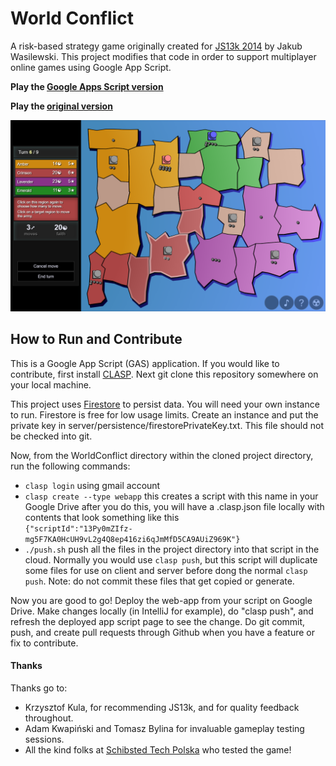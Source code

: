 World Conflict
================

A risk-based strategy game originally created for [JS13k 2014](http://js13kgames.com/) by Jakub Wasilewski. This project modifies that code in order to support multiplayer online games using Google App Script. 

**Play the [Google Apps Script version](https://script.google.com/macros/s/AKfycbxM8hi7pTwGz5TwrYummeqWnpnKAa6SWEDCfIBAPK8TBjImVS8/exec)**

**Play the [original version](http://wasyl.eu/games/compact-conflict/play.html)**

![Example Game](images/game_middle.PNG)


## How to Run and Contribute

This is a Google App Script (GAS) application. 
If you would like to contribute, first install [CLASP](https://github.com/google/clasp).
Next git clone this repository somewhere on your local machine. 

This project uses [Firestore](https://firebase.google.com/docs/firestore) to persist data. You will need your own instance to run. Firestore is free for low usage limits. Create an instance and put the private key in server/persistence/firestorePrivateKey.txt. This file should not be checked into git. 

Now, from the WorldConflict directory within the cloned project directory, run the following commands:
* `clasp login`    using gmail account
* `clasp create --type webapp` this creates a script with this name in your Google Drive
   after you do this, you will have a .clasp.json file locally with contents that look something like this <br>
   ```{"scriptId":"13Py0mZIfz-mg5F7KA0HcUH9vL2g4Q8ep416zi6qJmMfD5CA9AUiZ969K"}```
* `./push.sh`  push all the files in the project directory into that script in the cloud. Normally you would use `clasp push`, but this script will duplicate some files for use on client and server before dong the normal `clasp push`. Note: do not commit these files that get copied or generate.
  
Now you are good to go! Deploy the web-app from your script on Google Drive.
Make changes locally (in IntelliJ for example), do "clasp push", and refresh the deployed app script page to see the change. 
Do git commit, push, and create pull requests through Github when you have a feature or fix to contribute.


#### Thanks

Thanks go to:

* Krzysztof Kula, for recommending JS13k, and for quality feedback throughout.
* Adam Kwapiński and Tomasz Bylina for invaluable gameplay testing sessions.
* All the kind folks at [Schibsted Tech Polska](http://schibsted.pl/) who tested the game!
